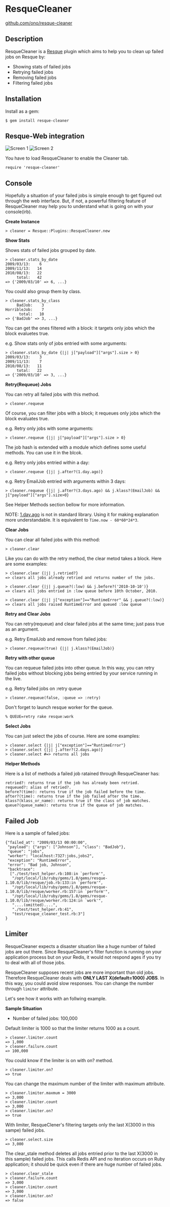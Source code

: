 ResqueCleaner
==============

[github.com/ono/resque-cleaner](https://github.com/ono/resque-cleaner)


Description
-----------

ResqueCleaner is a [Resque](https://github.com/defunkt/resque) plugin which
aims to help you to clean up failed jobs on Resque by:

* Showing stats of failed jobs
* Retrying failed jobs
* Removing failed jobs
* Filtering failed jobs


Installation
------------

Install as a gem:

    $ gem install resque-cleaner


Resque-Web integration
----------------------

![Screen 1](https://github.com/ono/resque-cleaner/raw/master/misc/resque-cleaner-main.png)
![Screen 2](https://github.com/ono/resque-cleaner/raw/master/misc/resque-cleaner-list.png)

You have to load ResqueCleaner to enable the Cleaner tab.

    require 'resque-cleaner'

Console
-------

Hopefully a situation of your failed jobs is simple enough to get figured out through
the web interface. But, if not, a powerful filtering feature of ResqueCleaner may help
you to understand what is going on with your console(irb).

**Create Instance**

    > cleaner = Resque::Plugins::ResqueCleaner.new

**Show Stats**

Shows stats of failed jobs grouped by date.

    > cleaner.stats_by_date
    2009/03/13:    6
    2009/11/13:   14
    2010/08/13:   22
         total:   42
    => {'2009/03/10' => 6, ...}

You could also group them by class.

    > cleaner.stats_by_class
         BadJob:    3
    HorribleJob:    7
          total:   10
    => {'BadJob' => 3, ...}

You can get the ones filtered with a block: it targets only jobs which the block
evaluetes true.

e.g. Show stats only of jobs entried with some arguments:

    > cleaner.stats_by_date {|j| j["payload"]["args"].size > 0}
    2009/03/13:    3
    2009/11/13:    7
    2010/08/13:   11
         total:   22
    => {'2009/03/10' => 3, ...}

**Retry(Requeue) Jobs**

You can retry all failed jobs with this method.

    > cleaner.requeue

Of course, you can filter jobs with a block; it requeues only jobs which the
block evaluates true. 

e.g. Retry only jobs with some arguments:

    > cleaner.requeue {|j| j["payload"]["args"].size > 0}

The job hash is extended with a module which defines some useful methods. You
can use it in the blcok.

e.g. Retry only jobs entried within a day:

    > cleaner.requeue {|j| j.after?(1.day.ago)}

e.g. Retry EmailJob entried with arguments within 3 days:

    > cleaner.requeue {|j| j.after?(3.days.ago) && j.klass?(EmailJob) && j["payload"]["args"].size>0}

See Helper Methods section bellow for more information.

NOTE:
[1.day.ago](https://github.com/rails/rails/blob/master/activesupport/lib/active_support/core_ext/numeric/time.rb)
is not in standard library. Using it for making explanation more understandable. It is equivalent to `Time.now - 60*60*24*3`.

**Clear Jobs**

You can clear all failed jobs with this method:

    > cleaner.clear

Like you can do with the retry method, the clear metod takes a block. Here are
some examples:

    > cleaner.clear {|j| j.retried?}
    => clears all jobs already retried and returns number of the jobs.

    > cleaner.clear {|j| j.queue?(:low) && j.before?('2010-10-10')}
    => clears all jobs entried in :low queue before 10th October, 2010.

    > cleaner.clear {|j| j["exception"]=="RuntimeError" && j.queue?(:low)}
    => clears all jobs raised RuntimeError and queued :low queue

**Retry and Clear Jobs**

You can retry(requeue) and clear failed jobs at the same time; just pass true
as an argument. 

e.g. Retry EmailJob and remove from failed jobs:

    > cleaner.requeue(true) {|j| j.klass?(EmailJob)}

**Retry with other queue**

You can requeue failed jobs into other queue. In this way, you can retry failed
jobs without blocking jobs being entried by your service running in the live.

e.g. Retry failed jobs on :retry queue

    > cleaner.requeue(false, :queue => :retry)

Don't forget to launch resque worker for the queue.

    % QUEUE=retry rake resque:work

**Select Jobs**

You can just select the jobs of course. Here are some examples:

    > cleaner.select {|j| j["exception"]=="RuntimeError"}
    > cleaner.select {|j| j.after?(2.days.ago)}
    > cleaner.select #=> returns all jobs

**Helper Methods**

Here is a list of methods a failed job ratained through ResqueCleaner has:

    retried?: returns true if the job has already been retried.
    requeued?: alias of retried?.
    before?(time): returns true if the job failed before the time.
    after?(time): returns true if the job failed after the time.
    klass?(klass_or_name): returns true if the class of job matches.
    queue?(queue_name): returns true if the queue of job matches.


Failed Job
-----------

Here is a sample of failed jobs:

    {"failed_at": "2009/03/13 00:00:00",
     "payload": {"args": ["Johnson"], "class": "BadJob"},
     "queue": "jobs",
     "worker": "localhost:7327:jobs,jobs2",
     "exception": "RuntimeError",
     "error": "Bad job, Johnson",
     "backtrace": 
      ["./test/test_helper.rb:108:in `perform'",
       "/opt/local/lib/ruby/gems/1.8/gems/resque-1.10.0/lib/resque/job.rb:133:in `perform'",
       "/opt/local/lib/ruby/gems/1.8/gems/resque-1.10.0/lib/resque/worker.rb:157:in `perform'",
       "/opt/local/lib/ruby/gems/1.8/gems/resque-1.10.0/lib/resque/worker.rb:124:in `work'",
       "....(omitted)....",
       "./test/test_helper.rb:41",
       "test/resque_cleaner_test.rb:3"]
    }


Limiter
-------

ResqueCleaner expects a disaster situation like a huge number of failed jobs are
out there. Since ResqueCleaner's filter function is running on your application
process but on your Redis, it would not respond ages if you try to deal with all
of those jobs.

ResqueCleaner supposes recent jobs are more important than old jobs. Therefore
ResqueCleaner deals with **ONLY LAST X(default=1000) JOBS**. In this way, you
could avoid slow responses. You can change the number through `limiter` attribute.

Let's see how it works with an follwing example.

**Sample Situation**

* Number of failed jobs: 100,000

Default limiter is 1000 so that the limiter returns 1000 as a count.

    > cleaner.limiter.count
    => 1,000
    > cleaner.failure.count
    => 100,000

You could know if the limiter is on with on? method.

    > cleaner.limiter.on?
    => true

You can change the maximum number of the limiter with maximum attribute.

    > cleaner.limiter.maxmum = 3000
    => 3,000
    > cleaner.limiter.count
    => 3,000
    > cleaner.limiter.on?
    => true

With limiter, ResqueClener's filtering targets only the last X(3000 in this
sampe) failed jobs.

    > cleaner.select.size
    => 3,000

The clear\_stale method deletes all jobs entried prior to the last X(3000 in
this sample) failed jobs. This calls Redis API and no iteration occurs on Ruby
application; it should be quick even if there are huge number of failed jobs.

    > cleaner.clear_stale
    > cleaner.failure.count
    => 3,000
    > cleaner.limiter.count
    => 3,000
    > cleaner.limiter.on?
    => false


